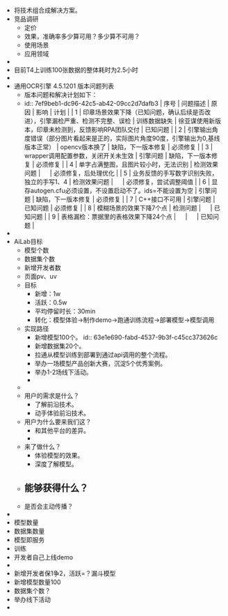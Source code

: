 - 将技术组合成解决方案。
- 竞品调研
	- 定价
	- 效果，准确率多少算可用？多少算不可用？
	- 使用场景
	- 应用领域
-
- 目前T4上训练100张数据的整体耗时为2.5小时
-
- 通用OCR引擎 4.5.1201 版本问题列表
	- 版本问题和解决计划如下：
	- id:: 7ef9beb1-dc96-42c5-ab42-09cc2d7dafb3
	  | 序号 | 问题描述 | 原因 | 影响 | 计划 |
	  | 1 | 印章场景效果下降（已知问题，确认后续是否改进），引擎漏检严重、检测不完整、误检 | 训练数据缺失 | 徐亚谋使用新版本，印章未检测到，反馈影响RPA团队交付 | 已知问题 |
	  | 2 | 引擎输出角度错误（部分图片看起来是正的，实际图片角度90度，引擎输出为0,基线版本正常） | opencv版本换了 | 缺陷，下一版本修复 | 必须修复 |
	  | 3 | wrapper调用配置参数，关闭开关未生效 | 引擎问题 | 缺陷，下一版本修复 | 必须修复 |
	  | 4 | 单字占满整图，且图片较小时，无法识别 | 检测效果问题 | 　 | 必须修复，后处理优化 |
	  | 5 | 业务反馈的手写数字识别失败，独立的手写1、4 | 检测效果问题 | 　 | 必须修复，尝试调整阈值 |
	  | 6 | 显存autogen.cfu必须设置，不设置启动不了。ids=不能设置为空 | 引擎问题 | 缺陷，下一版本修复 | 必须修复 |
	  | 7 | C++接口不可用 | 引擎问题 | 已知问题 | 必须修复 |
	  | 8 | 模糊场景的效果下降7个点 | 检测问题 | 　 | 已知问题 |
	  | 9 | 表格漏检：票据里的表格效果下降24个点 | 　 | 　 | 已知问题 |
-
- AiLab目标
	- 模型个数
	- 数据集个数
	- 新增开发者数
	- 页面pv、uv
	- 目标
		- 新增：1w
		- 活跃：0.5w
		- 平均停留时长：30min
		- 转化：模型体验->制作demo->跑通训练流程->部署模型->模型调用
	- 实现路径
		- 新增模型100个。
		  id:: 63e1e690-fabd-4537-9b3f-c45cc373626c
		- 新增数据集20个。
		- 拉通从模型训练到部署到通过api调用的整个流程。
		- 举办一场模型产品创新大赛，沉淀5个优秀案例。
		- 举办1-2场线下活动。
		-
	-
	- 用户的需求是什么？
		- 了解前沿技术。
		- 动手体验前沿技术。
	- 用户为什么要来我们这？
		- 和其他平台的差异。
		-
	- 来了做什么？
		- 体验模型的效果。
		- 深度了解模型。
	- 能够获得什么？
		-
	- 是否会主动传播？
-
- 模型数量
- 数据集数量
- 模型即服务
- 训练
- 开发者自己上线demo
-
- 新增开发者保1争2，活跃=？漏斗模型
- 新增模型数量100
- 数据集个数？
- 举办线下活动
-